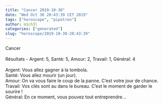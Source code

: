 ```yaml
---
title: "Cancer 2019-10-30"
date: "Wed Oct 30 20:43:39 CET 2019"
tags: ["horoscope", "pipotron"]
author: m1ch3l
categories: ["generated"]
slug: "horoscope/2019-10-30-20:43:39"
---
```


Cancer<br>
<br>
Résultats - Argent: 5, Santé: 5, Amour: 2, Travail: 1, Général: 4<br>
<br>
Argent:  Vous allez gagner à la tombola. <br>
Santé:   Vous allez mourir (un jour). <br>
Amour:   On va vous faire le coup de la panne. C’est votre jour de chance.<br>
Travail: Vos clés sont au dans le bureau. C’est le moment de garder le sourire !<br>
Général: En ce moment, vous pouvez tout entreprendre...<br>
